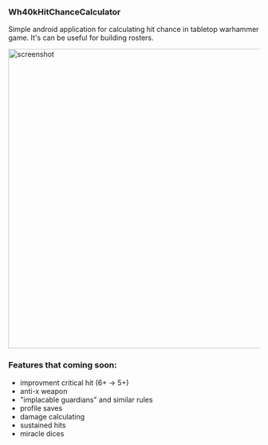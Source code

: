 ### Wh40kHitChanceCalculator
Simple android application for calculating hit chance in tabletop warhammer game. It's can be useful for building rosters.

<img src="https://github.com/mikhaylenko-nikita-sergeevich/WH-40k-Hit-Chance-Calculator/assets/56098465/87471d3c-346e-4ce9-b579-5a1dcf8fa764.png" alt="screenshot" width="600"/>



### Features that coming soon:
- improvment critical hit (6+ -> 5+)
- anti-x weapon
- "implacable guardians" and similar rules
- profile saves
- damage calculating
- sustained hits 
- miracle dices
